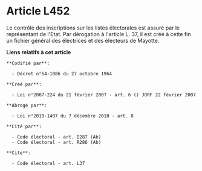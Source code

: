 # Article L452

Le contrôle des inscriptions sur les listes électorales est assuré par le représentant de l'Etat. Par dérogation à l'article
L. 37, il est créé à cette fin un fichier général des électrices et des électeurs de Mayotte.

**Liens relatifs à cet article**

	**Codifié par**:

	  - Décret n°64-1086 du 27 octobre 1964

	**Créé par**:

	  - Loi n°2007-224 du 21 février 2007 - art. 6 () JORF 22 février 2007

	**Abrogé par**:

	  - Loi n°2010-1487 du 7 décembre 2010 - art. 8

	**Cité par**:

	  - Code électoral - art. D287 (Ab)
	  - Code électoral - art. R286 (Ab)

	**Cite**:

	  - Code électoral - art. L37
